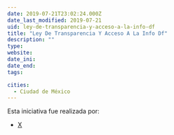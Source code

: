 ```yaml
---
date: 2019-07-21T23:02:24.000Z
date_last_modified: 2019-07-21
uid: ley-de-transparencia-y-acceso-a-la-info-df
title: "Ley De Transparencia Y Acceso A La Info Df"
description: ""
type: 
website: 
date_ini: 
date_end: 
tags:

cities: 
  - Ciudad de México
---
```


Esta iniciativa fue realizada por:

- [X](/i/infodf.html)
